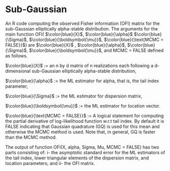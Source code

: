 # Sub-Gaussian
An R code computing the observed Fisher information (OFI) matrix for the sub-Gaussian elliptically alpha-stable distribution.
The arguments for the main function OFI( $\color{blue}{X}$, $\color{blue}{\alpha}$ $\color{blue}{\Sigma}$, $\color{blue}{\boldsymbol{\mu}}$, $\color{blue}{\text{MCMC = FALSE}}$) are $\color{blue}{X}$ , $\color{blue}{\alpha}$, $\color{blue}{\Sigma}$, $\color{blue}{\boldsymbol{\mu}}$, and ${\text{MCMC = FALSE}}$ defined as follows.

$\color{blue}{X}$     := an n by d matrix of n realizations each following a d-dimensional sub-Gaussian elliptically alpha-stable distribution,

$\color{blue}{\alpha}$ := the ML estimator for alpha, that is, the tail index parameter,

$\color{blue}{\Sigma}$ := the ML estimator for dispersion matrix,

$\color{blue}{\boldsymbol{\mu}}$    := the ML estimator for location vector.

$\color{blue}{\text{MCMC = FALSE}}$ := A logical statement for computing the partial derivative of log-likelihood function w.r.t tail index. By default it is FALSE indicating that Gaussian quadrature (GQ) is used for this mean and otherwise the MCMC method is used. Note that, in general, GQ is faster than the MCMC method. 

The output of function OFI(X, alpha, Sigma, Mu, MCMC = FALSE) has two parts consisting of: i- the asymptotic standard error for the ML estimators of the tail index, lower triangular elements of the dispersion matrix, and location parameters; and ii- the OFI matrix.
